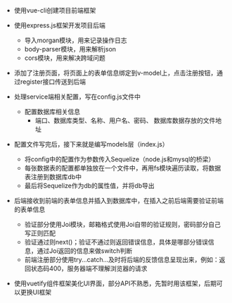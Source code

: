 - 使用vue-cli创建项目前端框架
- 使用express.js框架开发项目后端
  - 导入morgan模块，用来记录操作日志
  - body-parser模块，用来解析json
  - cors模块，用来解决跨域问题

- 添加了注册页面，将页面上的表单信息绑定到v-model上，点击注册按钮，通过register接口传送到后端

- 处理service端相关配置，写在config.js文件中
  - 配置数据库相关信息
    - 端口、数据库类型、名称、用户名、密码、 数据库数据存放的文件地址
- 配置文件写完后，接下来就是编写models层（index.js）
  - 将config中的配置作为参数传入Sequelize（node.js和mysql的桥梁）
  - 每张数据表的配置都单独放在一个文件中，再用fs模块遍历读取，将数据表注册到数据库db中
  - 最后将Sequelize作为db的属性值，并将db导出

- 后端接收到前端的表单信息并插入到数据库中，在插入之前后端需要验证前端的表单信息
  - 验证部分使用Joi模块，邮箱格式使用Joi自带的验证规则，密码部分自己写正则匹配
  - 验证通过则next()；验证不通过则返回错误信息，具体是哪部分错误信息，通过Joi返回的信息来做switch判断
  - 前端注册部分使用try...catch...及时将后端的反馈信息呈现出来，例如：返回状态码400，服务器端不理解浏览器的请求

- 使用vuetify组件框架美化UI界面，部分API不熟悉，先暂时用该框架，后期可以更换UI框架

